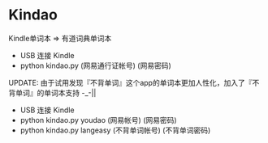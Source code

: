Kindao
===

Kindle单词本 => 有道词典单词本

- USB 连接 Kindle
- python kindao.py (网易通行证帐号) (网易密码)

UPDATE: 由于试用发现『不背单词』这个app的单词本更加人性化，加入了『不背单词』的单词本支持 -_-||
- USB 连接 Kindle
- python kindao.py youdao (网易帐号) (网易密码)
- python kindao.py langeasy (不背单词帐号) (不背单词密码)
